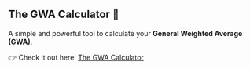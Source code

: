 ## The GWA Calculator 🚀
A simple and powerful tool to calculate your **General Weighted Average (GWA)**.

👉 Check it out here: [The GWA Calculator](https://thegwacalculator.com/)
